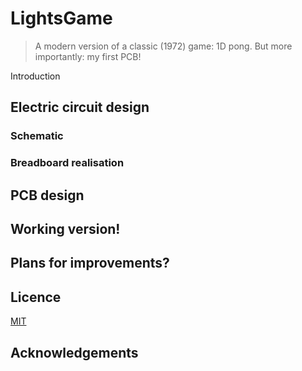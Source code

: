 # LightsGame
> A modern version of a classic (1972) game: 1D pong. But more importantly: my first PCB!

Introduction


## Electric circuit design

### Schematic

### Breadboard realisation

## PCB design

## Working version!

## Plans for improvements?

## Licence
[MIT](/LICENSE)

## Acknowledgements
